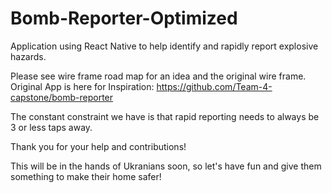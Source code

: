 # Bomb-Reporter-Optimized
Application using React Native to help identify and rapidly report explosive hazards.

Please see wire frame road map for an idea and the original wire frame. 
Original App is here for Inspiration:
https://github.com/Team-4-capstone/bomb-reporter

The constant constraint we have is that rapid reporting needs to always be 3 or less taps away.

Thank you for your help and contributions! 

This will be in the hands of Ukranians soon, so let's have fun and give them something to make their home safer!
